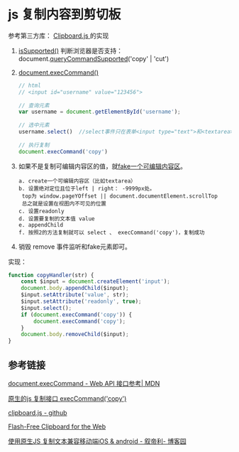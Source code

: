 # js 复制内容到剪切板

参考第三方库： [Clipboard.js ](https://clipboardjs.com/)的实现

1. [isSupported()](https://github.com/zenorocha/clipboard.js/blob/master/src/clipboard.js#L87)
   判断浏览器是否支持：document.[queryCommandSupported](https://developer.mozilla.org/en-US/docs/Web/API/Document/queryCommandSupported)('copy' | 'cut')

2. [document.execCommand()](https://github.com/zenorocha/clipboard.js/blob/master/src/clipboard-action.js#L107)

   ```js
   // html
   // <input id="username" value="123456">
   		
   // 查询元素
   var username = document.getElementById('username');
   		
   // 选中元素
   username.select()  //select事件只在表单<input type="text">和<textarea>元素上触发
   		
   // 执行复制
   document.execCommand('copy')
   ```

3. 如果不是复制可编辑内容区的值，就[fake一个可编辑内容区](https://github.com/zenorocha/clipboard.js/blob/master/src/clipboard-action.js#L48)。

   ```
   a. create一个可编辑内容区（比如textarea）
   b. 设置绝对定位且位于left | right： -9999px处。
   	top为 window.pageYOffset || document.documentElement.scrollTop
   	总之就是设置在视图内不可见的位置
   c. 设置readonly
   d. 设置要复制的文本值 value
   e. appendChild
   f. 按照2的方法复制就可以 select 、 execCommand('copy')，复制成功
   ```

4. 销毁
   remove 事件监听和fake元素即可。

实现：

```js
function copyHandler(str) {
    const $input = document.createElement('input');
    document.body.appendChild($input);
    $input.setAttribute('value', str);
    $input.setAttribute('readonly', true);
    $input.select();
    if (document.execCommand('copy')) {
        document.execCommand('copy');
    }
    document.body.removeChild($input);
}
```



## 参考链接

[document.execCommand - Web API 接口参考| MDN](https://developer.mozilla.org/zh-CN/docs/Web/API/Document/execCommand)

[原生的js 复制接口 execCommand('copy')](https://blog.csdn.net/mappy93/article/details/52208511)

[clipboard.js - github](https://github.com/zenorocha/clipboard.js)

[Flash-Free Clipboard for the Web](https://hacks.mozilla.org/2015/09/flash-free-clipboard-for-the-web/)

[使用原生JS 复制文本兼容移动端iOS & android - 叙帝利- 博客园](https://www.cnblogs.com/nzbin/p/10412340.html)

